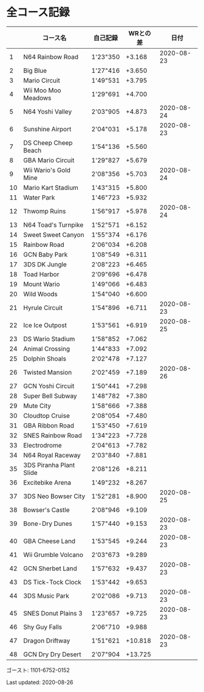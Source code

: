 # 全コース記録

||コース名|自己記録|WRとの差|日付
|--|--|--|--|--|
|1|N64 Rainbow Road|1'23"350|+3.168|2020-08-23|
|2|Big Blue|1'27"416|+3.650||
|3|Mario Circuit|1'49"531|+3.795||
|4|Wii Moo Moo Meadows|1'29"691|+4.700||
|5|N64 Yoshi Valley|2'03"905|+4.873|2020-08-24|
|6|Sunshine Airport|2'04"031|+5.178|2020-08-23|
|7|DS Cheep Cheep Beach|1'54"136|+5.560||
|8|GBA Mario Circuit|1'29"827|+5.679||
|9|Wii Wario's Gold Mine|2'08"356|+5.703|2020-08-24|
|10|Mario Kart Stadium|1'43"315|+5.800||
|11|Water Park|1'46"723|+5.932||
|12|Thwomp Ruins|1'56"917|+5.978|2020-08-24|
|13|N64 Toad's Turnpike|1'52"571|+6.152||
|14|Sweet Sweet Canyon|1'55"374|+6.176||
|15|Rainbow Road|2'06"034|+6.208||
|16|GCN Baby Park|1'08"549|+6.311||
|17|3DS DK Jungle|2'08"223|+6.465||
|18|Toad Harbor|2'09"696|+6.478||
|19|Mount Wario|1'49"066|+6.483||
|20|Wild Woods|1'54"040|+6.600||
|21|Hyrule Circuit|1'54"896|+6.711|2020-08-23|
|22|Ice Ice Outpost|1'53"561|+6.919|2020-08-25|
|23|DS Wario Stadium|1'58"852|+7.062||
|24|Animal Crossing|1'44"833|+7.092||
|25|Dolphin Shoals|2'02"478|+7.127||
|26|Twisted Mansion|2'02"459|+7.189|2020-08-26|
|27|GCN Yoshi Circuit|1'50"441|+7.298||
|28|Super Bell Subway|1'48"782|+7.380||
|29|Mute City|1'58"666|+7.388||
|30|Cloudtop Cruise|2'08"054|+7.480||
|31|GBA Ribbon Road|1'53"450|+7.619||
|32|SNES Rainbow Road|1'34"223|+7.728||
|33|Electrodrome|2'04"613|+7.782||
|34|N64 Royal Raceway|2'03"840|+7.881||
|35|3DS Piranha Plant Slide|2'08"126|+8.211||
|36|Excitebike Arena|1'49"232|+8.267||
|37|3DS Neo Bowser City|1'52"281|+8.900|2020-08-25|
|38|Bowser's Castle|2'08"946|+9.109||
|39|Bone-Dry Dunes|1'57"440|+9.153|2020-08-23|
|40|GBA Cheese Land|1'53"545|+9.244|2020-08-23|
|41|Wii Grumble Volcano|2'03"673|+9.289||
|42|GCN Sherbet Land|1'57"632|+9.437|2020-08-23|
|43|DS Tick-Tock Clock|1'53"442|+9.653||
|44|3DS Music Park|2'02"086|+9.713|2020-08-23|
|45|SNES Donut Plains 3|1'23"657|+9.725|2020-08-23|
|46|Shy Guy Falls|2'06"710|+9.988||
|47|Dragon Driftway|1'51"621|+10.818|2020-08-23|
|48|GCN Dry Dry Desert|2'07"904|+13.725||

ゴースト: 1101-6752-0152

Last updated: 2020-08-26
